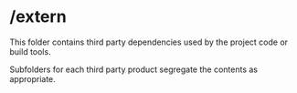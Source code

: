 # \/extern

This folder contains third party dependencies used by the project code or build tools.

Subfolders for each third party product segregate the contents as appropriate.
